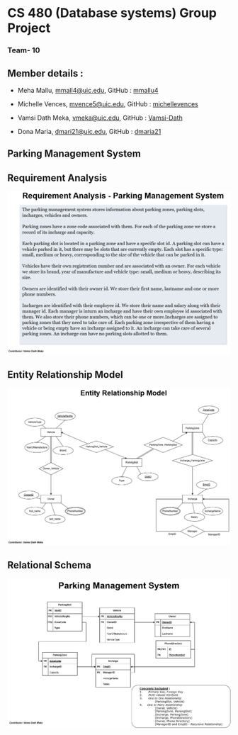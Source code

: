 # CS 480 (Database systems) Group Project
### Team- 10

## Member details :
- Meha Mallu,
mmall4@uic.edu,
GitHub : [mmallu4](https://github.com/mmallu4)

- Michelle Vences,
mvence5@uic.edu,
GitHub : [michellevences](https://github.com/michellevences)

- Vamsi Dath Meka,
vmeka@uic.edu,
GitHub : [Vamsi-Dath](https://github.com/Vamsi-Dath)


- Dona Maria,
dmari21@uic.edu,
GitHub : [dmaria21](https://github.com/dmaria21)

## Parking Management System

## Requirement Analysis
![Requirement_Analysis](Requirement_Analysis.png)

## Entity Relationship Model
![Entity_Relationship_Model](Entity_Relationship_Model.png)

## Relational Schema
![Relational_Schema](Relational_Schema.png)